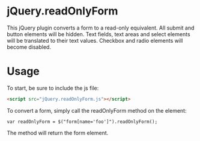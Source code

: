jQuery.readOnlyForm
===================

This jQuery plugin converts a form to a read-only equivalent. All submit and button elements will be hidden. 
Text fields, text areas and select elements will be translated to their text values. Checkbox and radio elements
will become disabled.

Usage
=====

To start, be sure to include the js file:
```HTML
<script src="jQuery.readOnlyForm.js"></script>
```


To convert a form, simply call the readOnlyForm method on the element:
```JS
var readOnlyForm = $("form[name='foo']").readOnlyForm();
```

The method will return the form element.
